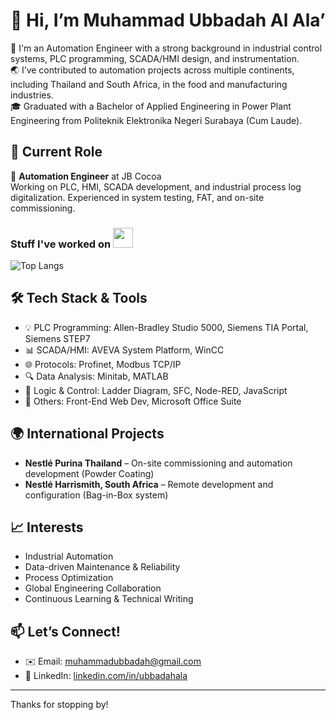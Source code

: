 # 👋 Hi, I’m Muhammad Ubbadah Al Ala’

🚀 I'm an Automation Engineer with a strong background in industrial control systems, PLC programming, SCADA/HMI design, and instrumentation.  
🌏 I’ve contributed to automation projects across multiple continents, including Thailand and South Africa, in the food and manufacturing industries.  
🎓 Graduated with a Bachelor of Applied Engineering in Power Plant Engineering from Politeknik Elektronika Negeri Surabaya (Cum Laude).  

## 💼 Current Role
🔧 **Automation Engineer** at JB Cocoa  
Working on PLC, HMI, SCADA development, and industrial process log digitalization. Experienced in system testing, FAT, and on-site commissioning.

### Stuff I've worked on <img src = "https://media1.giphy.com/media/JZ40cnfnN11KycrvMF/giphy.gif?cid=ecf05e47a0n3gi1bfqntqmob8g9aid1oyj2wr3ds3mg700bl&rid=giphy.gif" width = 32px>
![Top Langs](https://github-readme-stats.vercel.app/api/top-langs/?username=ubbadahala&layout=compact&theme=github_dark)

## 🛠️ Tech Stack & Tools
- 💡 PLC Programming: Allen-Bradley Studio 5000, Siemens TIA Portal, Siemens STEP7  
- 📊 SCADA/HMI: AVEVA System Platform, WinCC  
- 🌐 Protocols: Profinet, Modbus TCP/IP  
- 🔍 Data Analysis: Minitab, MATLAB  
- 🧠 Logic & Control: Ladder Diagram, SFC, Node-RED, JavaScript  
- 🧰 Others: Front-End Web Dev, Microsoft Office Suite

## 🌍 International Projects
- **Nestlé Purina Thailand** – On-site commissioning and automation development (Powder Coating)
- **Nestlé Harrismith, South Africa** – Remote development and configuration (Bag-in-Box system)

## 📈 Interests
- Industrial Automation  
- Data-driven Maintenance & Reliability  
- Process Optimization  
- Global Engineering Collaboration  
- Continuous Learning & Technical Writing

## 📫 Let’s Connect!
- ✉️ Email: muhammadubbadah@gmail.com  
- 🔗 LinkedIn: [linkedin.com/in/ubbadahala](https://linkedin.com/in/ubbadahala)

---

Thanks for stopping by!
<!---
ubbadahala/ubbadahala is a ✨ special ✨ repository because its `README.md` (this file) appears on your GitHub profile.
You can click the Preview link to take a look at your changes.
--->
